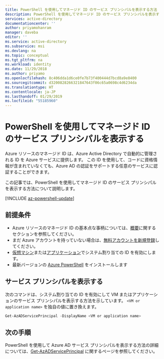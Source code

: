```yaml
---
title: PowerShell を使用してマネージド ID のサービス プリンシパルを表示する方法
description: PowerShell を使用してマネージド ID のサービス プリンシパルを表示するための段階的手順。
services: active-directory
documentationcenter: ''
author: priyamohanram
manager: daveba
editor: ''
ms.service: active-directory
ms.subservice: msi
ms.devlang: na
ms.topic: conceptual
ms.tgt_pltfrm: na
ms.workload: identity
ms.date: 11/29/2018
ms.author: priyamo
ms.openlocfilehash: 8c406dda1d6ce0fe7b73f400444d7bcd8a9e8400
ms.sourcegitcommit: d3200828266321847643f06c65a0698c4d6234da
ms.translationtype: HT
ms.contentlocale: ja-JP
ms.lasthandoff: 01/29/2019
ms.locfileid: "55185960"
---
```

# <a name="view-the-service-principal-of-a-managed-identity-using-powershell"></a>PowerShell を使用してマネージド ID のサービス プリンシパルを表示する

Azure リソースのマネージド ID は、Azure Active Directory で自動的に管理される ID を Azure サービスに提供します。 この ID を使用して、コードに資格情報が含まれていなくても、Azure AD の認証をサポートする任意のサービスに認証することができます。 

この記事では、PowerShell を使用してマネージド ID のサービス プリンシパルを表示する方法について説明します。

[!INCLUDE [az-powershell-update](../../../includes/updated-for-az.md)]

## <a name="prerequisites"></a>前提条件

- Azure リソースのマネージド ID の基本点な事柄については、[概要](overview.md)に関するセクションを参照してください。
- まだ Azure アカウントを持っていない場合は、[無料アカウントを新規登録](https://azure.microsoft.com/free/)してください。
- [仮想マシン](/azure/active-directory/managed-identities-azure-resources/qs-configure-portal-windows-vm#system-assigned-managed-identity)または[アプリケーション](/azure/app-service/overview-managed-identity#adding-a-system-assigned-identity)でシステム割り当ての ID を有効にします。
- 最新バージョンの [Azure PowerShell](/powershell/azure/install-az-ps) をインストールします

## <a name="view-the-service-principal"></a>サービス プリンシパルを表示する

次のコマンドは、システム割り当ての ID を有効にして VM またはアプリケーションのサービス プリンシパルを表示する方法を示しています。 `<VM or application name>` を独自の値に置き換えます。

```PowerShell
Get-AzADServicePrincipal -DisplayName <VM or application name>
```

## <a name="next-steps"></a>次の手順

PowerShell を使用して Azure AD サービス プリンシパルを表示する方法の詳細については、[Get-AzADServicePrincipal](/powershell/module/az.resources/get-azadserviceprincipal) に関するページを参照してください。


